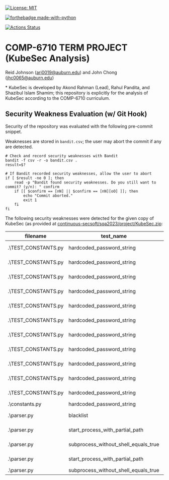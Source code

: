 [![License: MIT](https://img.shields.io/badge/License-MIT-yellow.svg)](https://opensource.org/licenses/MIT) 

[![forthebadge made-with-python](http://ForTheBadge.com/images/badges/made-with-python.svg)](https://www.python.org/)

[![Actions Status](https://github.com/paser-group/KubeSec/workflows/Build%20KubeTaint/badge.svg)](https://github.com/Build%20TaintPupp/actions)


# COMP-6710 TERM PROJECT (KubeSec Analysis)

Reid Johnson (arj0019@auburn.edu) and John Chong (jhc0065@auburn.edu)

\* KubeSec is developed by Akond Rahman (Lead), Rahul Pandita, and Shazibul Islam Shamim; this repository is explicitly for the analysis of KubeSec according to the COMP-6710 curriculum.

## Security Weakness Evaluation (w/ Git Hook)
Security of the repository was evaluated with the following pre-commit snippet.

Weaknesses are stored in `bandit.csv`;  the user may abort the commit if any are detected.

  ```
  # Check and record security weaknesses with Bandit
  bandit -f csv -r -o bandit.csv .
  result=$?
  
 # If Bandit recorded security weaknesses, allow the user to abort
  if [ $result -ne 0 ]; then
      read -p "Bandit found security weaknesses. Do you still want to commit? (y/n): " confirm
      if [[ $confirm == [nN] || $confirm == [nN][oO] ]]; then
          echo "Commit aborted."
          exit 1
      fi
  fi
  ```

The following security weaknesses were detected for the given copy of KubeSec (as provided at [continuous-secsoft/sqa2023/project/KubeSec.zip](https://github.com/paser-group/continuous-secsoft/tree/master/sqa2023/project):

|filename|test_name                    |test_id|issue_severity                               |issue_confidence|issue_cwe                                      |issue_text                                                                    |line_number|col_offset|end_col_offset|line_range|more_info                                                                                      |
|--------|-----------------------------|-------|---------------------------------------------|----------------|-----------------------------------------------|------------------------------------------------------------------------------|-----------|----------|--------------|----------|-----------------------------------------------------------------------------------------------|
|.\TEST_CONSTANTS.py|hardcoded_password_string    |B105   |LOW                                          |MEDIUM          |https://cwe.mitre.org/data/definitions/259.html|Possible hardcoded password: 'TEST_ARTIFACTS/helm.values.yaml'                |8          |22        |55            |[8]       |https://bandit.readthedocs.io/en/1.7.5/plugins/b105_hardcoded_password_string.html             |
|.\TEST_CONSTANTS.py|hardcoded_password_string    |B105   |LOW                                          |MEDIUM          |https://cwe.mitre.org/data/definitions/259.html|Possible hardcoded password: 'TEST_ARTIFACTS/tango.values.yaml'               |9          |22        |56            |[9]       |https://bandit.readthedocs.io/en/1.7.5/plugins/b105_hardcoded_password_string.html             |
|.\TEST_CONSTANTS.py|hardcoded_password_string    |B105   |LOW                                          |MEDIUM          |https://cwe.mitre.org/data/definitions/259.html|Possible hardcoded password: 'TEST_ARTIFACTS/charts.values.yaml'              |10         |22        |57            |[10]      |https://bandit.readthedocs.io/en/1.7.5/plugins/b105_hardcoded_password_string.html             |
|.\TEST_CONSTANTS.py|hardcoded_password_string    |B105   |LOW                                          |MEDIUM          |https://cwe.mitre.org/data/definitions/259.html|Possible hardcoded password: 'TEST_ARTIFACTS/skampi.values.yaml'              |11         |22        |57            |[11]      |https://bandit.readthedocs.io/en/1.7.5/plugins/b105_hardcoded_password_string.html             |
|.\TEST_CONSTANTS.py|hardcoded_password_string    |B105   |LOW                                          |MEDIUM          |https://cwe.mitre.org/data/definitions/259.html|Possible hardcoded password: 'TEST_ARTIFACTS/minecraft.values.yaml'           |12         |22        |60            |[12]      |https://bandit.readthedocs.io/en/1.7.5/plugins/b105_hardcoded_password_string.html             |
|.\TEST_CONSTANTS.py|hardcoded_password_string    |B105   |LOW                                          |MEDIUM          |https://cwe.mitre.org/data/definitions/259.html|Possible hardcoded password: 'TEST_ARTIFACTS/kubecf.values.yaml'              |13         |22        |57            |[13]      |https://bandit.readthedocs.io/en/1.7.5/plugins/b105_hardcoded_password_string.html             |
|.\TEST_CONSTANTS.py|hardcoded_password_string    |B105   |LOW                                          |MEDIUM          |https://cwe.mitre.org/data/definitions/259.html|Possible hardcoded password: 'TEST_ARTIFACTS/nextcloud.values.yaml'           |14         |22        |60            |[14]      |https://bandit.readthedocs.io/en/1.7.5/plugins/b105_hardcoded_password_string.html             |
|.\TEST_CONSTANTS.py|hardcoded_password_string    |B105   |LOW                                          |MEDIUM          |https://cwe.mitre.org/data/definitions/259.html|Possible hardcoded password: 'TEST_ARTIFACTS/keycloak.values.yaml'            |15         |22        |59            |[15]      |https://bandit.readthedocs.io/en/1.7.5/plugins/b105_hardcoded_password_string.html             |
|.\TEST_CONSTANTS.py|hardcoded_password_string    |B105   |LOW                                          |MEDIUM          |https://cwe.mitre.org/data/definitions/259.html|Possible hardcoded password: 'TEST_ARTIFACTS/empty.yml'                       |16         |22        |48            |[16]      |https://bandit.readthedocs.io/en/1.7.5/plugins/b105_hardcoded_password_string.html             |
|.\TEST_CONSTANTS.py|hardcoded_password_string    |B105   |LOW                                          |MEDIUM          |https://cwe.mitre.org/data/definitions/259.html|Possible hardcoded password: 'TEST_ARTIFACTS/kubecf.values.yaml'              |17         |22        |57            |[17]      |https://bandit.readthedocs.io/en/1.7.5/plugins/b105_hardcoded_password_string.html             |
|.\TEST_CONSTANTS.py|hardcoded_password_string    |B105   |LOW                                          |MEDIUM          |https://cwe.mitre.org/data/definitions/259.html|Possible hardcoded password: 'TEST_ARTIFACTS/special.secret1.yaml'            |106        |22        |59            |[106]     |https://bandit.readthedocs.io/en/1.7.5/plugins/b105_hardcoded_password_string.html             |
|.\constants.py|hardcoded_password_string    |B105   |LOW                                          |MEDIUM          |https://cwe.mitre.org/data/definitions/259.html|Possible hardcoded password: 'Secret'                                         |81         |31        |39            |[81]      |https://bandit.readthedocs.io/en/1.7.5/plugins/b105_hardcoded_password_string.html             |
|.\parser.py|blacklist                    |B404   |LOW                                          |HIGH            |https://cwe.mitre.org/data/definitions/78.html |Consider possible security implications associated with the subprocess module.|15         |0         |17            |[15]      |https://bandit.readthedocs.io/en/1.7.5/blacklists/blacklist_imports.html#b404-import-subprocess|
|.\parser.py|start_process_with_partial_path|B607   |LOW                                          |HIGH            |https://cwe.mitre.org/data/definitions/78.html |Starting a process with a partial executable path                             |332        |25        |106           |[332]     |https://bandit.readthedocs.io/en/1.7.5/plugins/b607_start_process_with_partial_path.html       |
|.\parser.py|subprocess_without_shell_equals_true|B603   |LOW                                          |HIGH            |https://cwe.mitre.org/data/definitions/78.html |subprocess call - check for execution of untrusted input.                     |332        |25        |106           |[332]     |https://bandit.readthedocs.io/en/1.7.5/plugins/b603_subprocess_without_shell_equals_true.html  |
|.\parser.py|start_process_with_partial_path|B607   |LOW                                          |HIGH            |https://cwe.mitre.org/data/definitions/78.html |Starting a process with a partial executable path                             |347        |21        |102           |[347]     |https://bandit.readthedocs.io/en/1.7.5/plugins/b607_start_process_with_partial_path.html       |
|.\parser.py|subprocess_without_shell_equals_true|B603   |LOW                                          |HIGH            |https://cwe.mitre.org/data/definitions/78.html |subprocess call - check for execution of 
